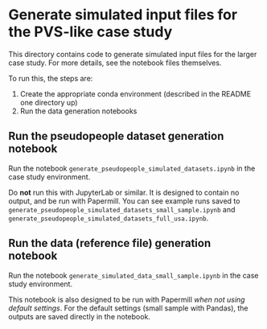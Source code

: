 # Generate simulated input files for the PVS-like case study

This directory contains code to generate simulated input files for the larger case study.
For more details, see the notebook files themselves.

To run this, the steps are:
1. Create the appropriate conda environment (described in the README one directory up)
2. Run the data generation notebooks

## Run the pseudopeople dataset generation notebook

Run the notebook `generate_pseudopeople_simulated_datasets.ipynb`
in the case study environment.

Do **not** run this with JupyterLab or similar.
It is designed to contain no output, and be run with Papermill.
You can see example runs saved to `generate_pseudopeople_simulated_datasets_small_sample.ipynb`
and `generate_pseudopeople_simulated_datasets_full_usa.ipynb`.

## Run the data (reference file) generation notebook

Run the notebook `generate_simulated_data_small_sample.ipynb`
in the case study environment.

This notebook is also designed to be run with Papermill *when not using default settings*.
For the default settings (small sample with Pandas), the outputs are saved directly in the notebook.